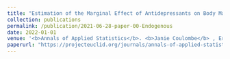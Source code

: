 ```yaml
---
title: "Estimation of the Marginal Effect of Antidepressants on Body Mass Index under Confounding and Endogenous Covariate-Driven Monitoring Times"
collection: publications
permalink: /publication/2021-06-28-paper-00-Endogenous
date: 2022-01-01
venue: '<b>Annals of Applied Statistics</b>. <b>Janie Coulombe</b> , Erica EM Moodie, Robert W Platt, and Christel Renoux'
paperurl: "https://projecteuclid.org/journals/annals-of-applied-statistics/volume-16/issue-3/Estimation-of-the-marginal-effect-of-antidepressants-on-body-mass/10.1214/21-AOAS1570.full"
---
```

